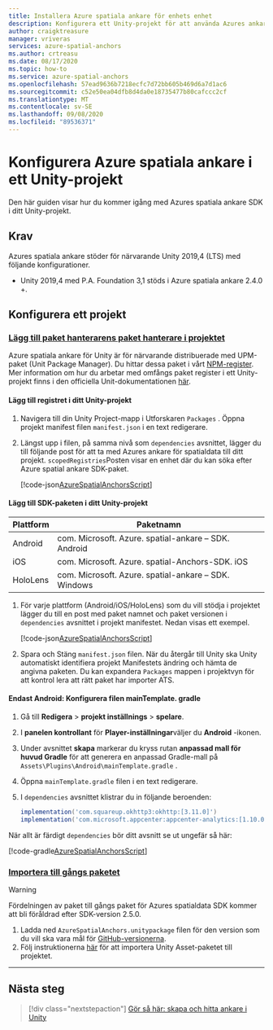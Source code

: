 ```yaml
---
title: Installera Azure spatiala ankare för enhets enhet
description: Konfigurera ett Unity-projekt för att använda Azures ankare för spatialdata
author: craigktreasure
manager: vriveras
services: azure-spatial-anchors
ms.author: crtreasu
ms.date: 08/17/2020
ms.topic: how-to
ms.service: azure-spatial-anchors
ms.openlocfilehash: 57ead9636b7218ecfc7d72bb605b469d6a7d1ac6
ms.sourcegitcommit: c52e50ea04dfb8d4da0e18735477b80cafccc2cf
ms.translationtype: MT
ms.contentlocale: sv-SE
ms.lasthandoff: 09/08/2020
ms.locfileid: "89536371"
---
```

# <a name="configuring-azure-spatial-anchors-in-a-unity-project"></a>Konfigurera Azure spatiala ankare i ett Unity-projekt

Den här guiden visar hur du kommer igång med Azures spatiala ankare SDK i ditt Unity-projekt.

## <a name="requirements"></a>Krav

Azures spatiala ankare stöder för närvarande Unity 2019,4 (LTS) med följande konfigurationer.

* Unity 2019,4 med P.A. Foundation 3,1 stöds i Azure spatiala ankare 2.4.0 +.

## <a name="configuring-a-project"></a>Konfigurera ett projekt

### <a name="add-the-unity-package-manager-packages-to-your-project"></a>[Lägg till paket hanterarens paket hanterare i projektet](#tab/UPMPackage)

Azure spatiala ankare för Unity är för närvarande distribuerade med UPM-paket (Unit Package Manager). Du hittar dessa paket i vårt [NPM-register](https://bintray.com/microsoft/AzureMixedReality-NPM). Mer information om hur du arbetar med omfångs paket register i ett Unity-projekt finns i den officiella Unit-dokumentationen [här](https://docs.unity3d.com/Manual/upm-scoped.html).

#### <a name="add-the-registry-to-your-unity-project"></a>Lägg till registret i ditt Unity-projekt

1. Navigera till din Unity Project-mapp i Utforskaren `Packages` . Öppna projekt manifest filen `manifest.json` i en text redigerare.
2. Längst upp i filen, på samma nivå som `dependencies` avsnittet, lägger du till följande post för att ta med Azures ankare för spatialdata till ditt projekt. `scopedRegistries`Posten visar en enhet där du kan söka efter Azure spatial ankare SDK-paket.

    [!code-json[AzureSpatialAnchorsScript](../../../includes/spatial-anchors-unity-scoped-registry-setup.md?range=9-19&highlight=2-10)]

#### <a name="add-the-sdk-packages-to-your-unity-project"></a>Lägg till SDK-paketen i ditt Unity-projekt

| Plattform | Paketnamn                                    |
|----------|-------------------------------------------------|
| Android  | com. Microsoft. Azure. spatial-ankare – SDK. Android |
| iOS      | com. Microsoft. Azure. spatial-Anchors-SDK. iOS     |
| HoloLens | com. Microsoft. Azure. spatial-ankare – SDK. Windows |

1. För varje plattform (Android/iOS/HoloLens) som du vill stödja i projektet lägger du till en post med paket namnet och paket versionen i `dependencies` avsnittet i projekt manifestet. Nedan visas ett exempel.

    [!code-json[AzureSpatialAnchorsScript](../../../includes/spatial-anchors-unity-scoped-registry-setup.md?range=9-22&highlight=12-14)]

2. Spara och Stäng `manifest.json` filen. När du återgår till Unity ska Unity automatiskt identifiera projekt Manifestets ändring och hämta de angivna paketen. Du kan expandera `Packages` mappen i projektvyn för att kontrol lera att rätt paket har importer ATS.

#### <a name="android-only-configure-the-maintemplategradle-file"></a>Endast Android: Konfigurera filen mainTemplate. gradle

1. Gå till **Redigera**  >  **projekt inställnings**  >  **spelare**.
2. I **panelen kontrollant** för **Player-inställningar**väljer du **Android** -ikonen.
3. Under avsnittet **skapa** markerar du kryss rutan **anpassad mall för huvud Gradle** för att generera en anpassad Gradle-mall på `Assets\Plugins\Android\mainTemplate.gradle` .
4. Öppna `mainTemplate.gradle` filen i en text redigerare. 
5. I `dependencies` avsnittet klistrar du in följande beroenden:

    ```gradle
    implementation('com.squareup.okhttp3:okhttp:[3.11.0]')
    implementation('com.microsoft.appcenter:appcenter-analytics:[1.10.0]')
    ```

När allt är färdigt `dependencies` bör ditt avsnitt se ut ungefär så här:

[!code-gradle[AzureSpatialAnchorsScript](../../../includes/spatial-anchors-unity-android-gradle-setup.md?range=9-13&highlight=3-4)]

### <a name="import-the-asset-package"></a>[Importera till gångs paketet](#tab/UnityAssetPackage)

> [!WARNING]
> Fördelningen av paket till gångs paket för Azures spatialdata SDK kommer att bli föråldrad efter SDK-version 2.5.0.

1. Ladda ned `AzureSpatialAnchors.unitypackage` filen för den version som du vill ska vara mål för [GitHub-versionerna](https://github.com/Azure/azure-spatial-anchors-samples/releases). 
2. Följ instruktionerna [här](https://docs.unity3d.com/Manual/AssetPackagesImport.html) för att importera Unity Asset-paketet till projektet.    

---

## <a name="next-steps"></a>Nästa steg

> [!div class="nextstepaction"]
> [Gör så här: skapa och hitta ankare i Unity](./create-locate-anchors-unity.md)
